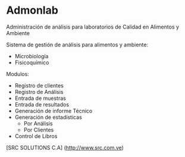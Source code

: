 # Admonlab
Administración de análisis para laboratorios de Calidad en Alimentos y Ambiente

Sistema de gestión de análisis para alimentos y ambiente:
  - Microbiología
  - Fisicoquímico

Modulos:
- Registro de clientes
- Registro de Análisis
- Entrada de muestras
- Entrada de resultados
- Generación de informe Técnico
- Generación de estadísticas
	- Por Análisis
	- Por Clientes
- Control de Libros

[SRC SOLUTIONS C.A] (http://www.src.com.ve)
